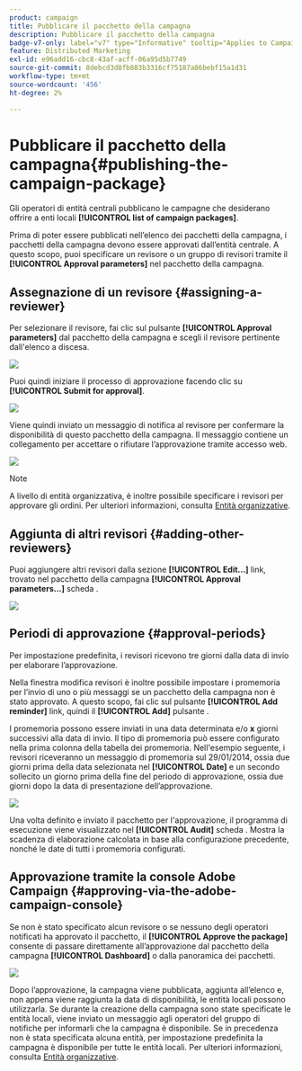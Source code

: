 ```yaml
---
product: campaign
title: Pubblicare il pacchetto della campagna
description: Pubblicare il pacchetto della campagna
badge-v7-only: label="v7" type="Informative" tooltip="Applies to Campaign Classic v7 only"
feature: Distributed Marketing
exl-id: e96add16-cbc8-43af-acff-06a95d5b7749
source-git-commit: 8debcd3d8fb883b3316cf75187a86bebf15a1d31
workflow-type: tm+mt
source-wordcount: '456'
ht-degree: 2%

---
```


# Pubblicare il pacchetto della campagna{#publishing-the-campaign-package}



Gli operatori di entità centrali pubblicano le campagne che desiderano offrire a enti locali **[!UICONTROL list of campaign packages]**.

Prima di poter essere pubblicati nell’elenco dei pacchetti della campagna, i pacchetti della campagna devono essere approvati dall’entità centrale. A questo scopo, puoi specificare un revisore o un gruppo di revisori tramite il **[!UICONTROL Approval parameters]** nel pacchetto della campagna.

## Assegnazione di un revisore {#assigning-a-reviewer}

Per selezionare il revisore, fai clic sul pulsante **[!UICONTROL Approval parameters]** dal pacchetto della campagna e scegli il revisore pertinente dall&#39;elenco a discesa.

![](assets/s_advuser_mkg_dist_define_valid.png)

Puoi quindi iniziare il processo di approvazione facendo clic su **[!UICONTROL Submit for approval]**.

![](assets/s_advuser_mkg_dist_valid_process.png)

Viene quindi inviato un messaggio di notifica al revisore per confermare la disponibilità di questo pacchetto della campagna. Il messaggio contiene un collegamento per accettare o rifiutare l’approvazione tramite accesso web.

![](assets/s_advuser_mkg_dist_valid_process1.png)

>[!NOTE]
>
>A livello di entità organizzativa, è inoltre possibile specificare i revisori per approvare gli ordini. Per ulteriori informazioni, consulta [Entità organizzative](about-distributed-marketing.md#organizational-entities).

## Aggiunta di altri revisori {#adding-other-reviewers}

Puoi aggiungere altri revisori dalla sezione **[!UICONTROL Edit...]** link, trovato nel pacchetto della campagna **[!UICONTROL Approval parameters...]** scheda .

![](assets/s_advuser_mkg_dist_select_op_valid.png)

## Periodi di approvazione {#approval-periods}

Per impostazione predefinita, i revisori ricevono tre giorni dalla data di invio per elaborare l’approvazione.

Nella finestra modifica revisori è inoltre possibile impostare i promemoria per l’invio di uno o più messaggi se un pacchetto della campagna non è stato approvato. A questo scopo, fai clic sul pulsante **[!UICONTROL Add reminder]** link, quindi il **[!UICONTROL Add]** pulsante .

I promemoria possono essere inviati in una data determinata e/o **x** giorni successivi alla data di invio. Il tipo di promemoria può essere configurato nella prima colonna della tabella dei promemoria. Nell&#39;esempio seguente, i revisori riceveranno un messaggio di promemoria sul 29/01/2014, ossia due giorni prima della data selezionata nel **[!UICONTROL Date]** e un secondo sollecito un giorno prima della fine del periodo di approvazione, ossia due giorni dopo la data di presentazione dell’approvazione.

![](assets/s_advuser_mkg_dist_reminder_planning.png)

Una volta definito e inviato il pacchetto per l&#39;approvazione, il programma di esecuzione viene visualizzato nel **[!UICONTROL Audit]** scheda . Mostra la scadenza di elaborazione calcolata in base alla configurazione precedente, nonché le date di tutti i promemoria configurati.

## Approvazione tramite la console Adobe Campaign {#approving-via-the-adobe-campaign-console}

Se non è stato specificato alcun revisore o se nessuno degli operatori notificati ha approvato il pacchetto, il **[!UICONTROL Approve the package]** consente di passare direttamente all’approvazione dal pacchetto della campagna **[!UICONTROL Dashboard]** o dalla panoramica dei pacchetti.

![](assets/s_advuser_mkg_dist_valid_button.png)

Dopo l’approvazione, la campagna viene pubblicata, aggiunta all’elenco e, non appena viene raggiunta la data di disponibilità, le entità locali possono utilizzarla. Se durante la creazione della campagna sono state specificate le entità locali, viene inviato un messaggio agli operatori del gruppo di notifiche per informarli che la campagna è disponibile. Se in precedenza non è stata specificata alcuna entità, per impostazione predefinita la campagna è disponibile per tutte le entità locali. Per ulteriori informazioni, consulta [Entità organizzative](about-distributed-marketing.md#organizational-entities).
